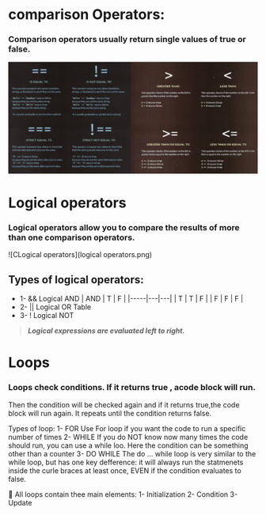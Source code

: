 <!-- 
and logical operators
Evaluating conditions  -->
# comparison Operators:
###  Comparison operators usually return single values of **true** or **false**.
![Comparison Operators](comparison.png)
# Logical operators
### Logical operators allow you to compare the results of more than one comparison operators.
![CLogical operators](logical operators.png)


## Types of logical operators:
  - 1-	&& Logical AND
| AND | T | F |
|-----|---|---|
| T | T | F |
| F | F | F |
  - 2- || Logical OR
Table
  - 3-	! Logical NOT
> **_Logical expressions are evaluated left to right._**
# Loops
### Loops check conditions. If it returns true , acode block will run.
Then the condition will be checked again and if it returns true,the code block will run again. It repeats until the condition returns false.

Types of loop:
1-	FOR 
Use For loop if you want the code to run a specific number of times
2-	WHILE
If you do NOT know now many times the code should run, you can use a while loo. Here the condition can be something other than a counter
3-	DO WHILE 
The do … while loop is very similar to the while loop, but has one key defference: it will always run the statmenets inside the curle braces at least once, EVEN if the condition evaluates to false.

	All loops contain thee main elements:
1-	Initialization
2-	Condition
3-	Update 





